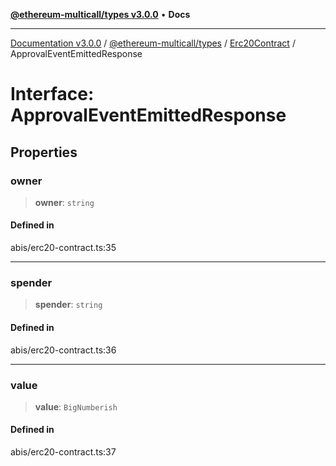 [**@ethereum-multicall/types v3.0.0**](../../../README.md) • **Docs**

***

[Documentation v3.0.0](../../../../../packages.md) / [@ethereum-multicall/types](../../../README.md) / [Erc20Contract](../README.md) / ApprovalEventEmittedResponse

# Interface: ApprovalEventEmittedResponse

## Properties

### owner

> **owner**: `string`

#### Defined in

abis/erc20-contract.ts:35

***

### spender

> **spender**: `string`

#### Defined in

abis/erc20-contract.ts:36

***

### value

> **value**: `BigNumberish`

#### Defined in

abis/erc20-contract.ts:37
